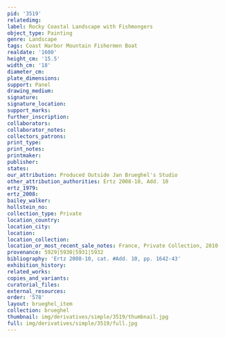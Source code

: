 ```yaml
---
pid: '3519'
relatedimg: 
label: Rocky Coastal Landscape with Fishmongers
object_type: Painting
genre: Landscape
tags: Coast Harbor Mountain Fishermen Boat
realdate: '1600'
height_cm: '15.5'
width_cm: '18'
diameter_cm: 
plate_dimensions: 
support: Panel
drawing_medium: 
signature: 
signature_location: 
support_marks: 
further_inscription: 
collaborators: 
collaborator_notes: 
collectors_patrons: 
print_type: 
print_notes: 
printmaker: 
publisher: 
states: 
our_attribution: Produced Outside Jan Brueghel's Studio
other_attribution_authorities: Ertz 2008-10, Add. 10
ertz_1979: 
ertz_2008: 
bailey_walker: 
hollstein_no: 
collection_type: Private
location_country: 
location_city: 
location: 
location_collection: 
location_or_most_recent_sale_notes: France, Private Collection, 2010
provenance: 5929|5930|5931|5932
bibliography: 'Ertz 2008-10, cat. #Add. 10, pp. 1642-43'
exhibition_history: 
related_works: 
copies_and_variants: 
curatorial_files: 
external_resources: 
order: '578'
layout: brueghel_item
collection: brueghel
thumbnail: img/derivatives/simple/3519/thumbnail.jpg
full: img/derivatives/simple/3519/full.jpg
---
```

